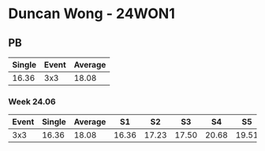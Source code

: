 # Duncan Wong - 24WON1

## PB
|Single|Event|Average|
|----|----|----|
|16.36|3x3|18.08|
### Week 24.06
|Event|Single|Average|S1|S2|S3|S4|S5|
|-----|-------|------|--|--|--|--|--|
|3x3|16.36|18.08|16.36|17.23|17.50|20.68|19.51|
